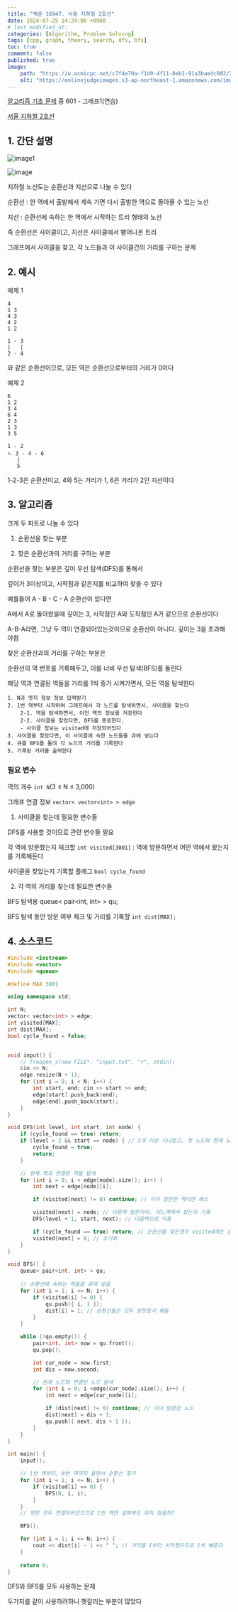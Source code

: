 ```yaml
---
title: "백준 16947. 서울 지하철 2호선"
date: 2024-07-25 14:24:00 +0900
# last_modified_at: 
categories: [Algorithm, Problem Solving] 
tags: [cpp, graph, theory, search, dfs, bfs] 
toc: true
comment: false
published: true
image:
    path: "https://u.acmicpc.net/c7f4e70a-f1d0-4f11-8eb1-91a3baedc002/2.png"
    alt: "https://onlinejudgeimages.s3-ap-northeast-1.amazonaws.com/images/boj-og.png"
---
```


[알고리즘 기초 문제](https://jinhg0214.github.io/posts/problems/) 중 601 - 그래프1(연습)

[서울 지하철 2호선](https://www.acmicpc.net/problem/16947)

## 1. 간단 설명

![image1](https://u.acmicpc.net/c7f4e70a-f1d0-4f11-8eb1-91a3baedc002/2.png)

![image](https://github.com/user-attachments/assets/f3a2d8aa-7799-46b9-8743-4304e0421291)

지하철 노선도는 순환선과 지선으로 나눌 수 있다

순환선 : 한 역에서 출발해서 계속 가면 다시 출발한 역으로 돌아올 수 있는 노선

지선 : 순환선에 속하는 한 역에서 시작하는 트리 형태의 노선


즉 순환선은 사이클이고, 지선은 사이클에서 뻗어나온 트리

그래프에서 사이클을 찾고, 각 노드들과 이 사이클간의 거리를 구하는 문제

## 2. 예시

예제 1
```
4
1 3
4 3
4 2
1 2 
```

```
1 - 3
|   |
2 - 4
```
와 같은 순환선이므로, 모든 역은 순환선으로부터의 거리가 0이다

예제 2
```
6
1 2
3 4
6 4
2 3
1 3
3 5
```

```
1 - 2
ㄴ 3 - 4 - 6
   |
   5
```
1-2-3은 순환선이고, 4와 5는 거리가 1, 6은 거리가 2인 지선이다

## 3. 알고리즘

크게 두 파트로 나눌 수 있다

1. 순환선을 찾는 부분

2. 찾은 순환선과의 거리를 구하는 부분

순환선을 찾는 부분은 깊이 우선 탐색(DFS)를 통해서 

깊이가 3이상이고, 시작점과 같은지를 비교하여 찾을 수 있다

예를들어 A - B - C - A 순환선이 있다면 

A에서 A로 돌아왔을때 깊이는 3, 시작점인 A와 도착점인 A가 같으므로 순환선이다

A-B-A라면, 그냥 두 역이 연결되어있는것이므로 순환선이 아니다. 깊이는 3을 초과해야함

찾은 순환선과의 거리를 구하는 부분은

순환선의 역 번호를 기록해두고, 이를 너비 우선 탐색(BFS)를 돌린다

해당 역과 연결된 역들을 거리를 1씩 증가 시켜가면서, 모든 역을 탐색한다

```
1. N과 엣지 정보 정보 입력받기
2. 1번 역부터 시작하여 그래프에서 각 노드를 탐색하면서, 사이클을 찾는다
	2-1. 역을 탐색하면서, 이전 역의 정보를 저장한다
	2-2. 사이클을 찾았다면, DFS를 종료한다.
	- 사이클 정보는 visited에 저장되어있다
3. 사이클을 찾았다면, 이 사이클에 속한 노드들을 큐에 넣는다
4. 큐를 BFS를 돌려 각 노드의 거리를 기록한다
5. 기록된 거리를 출력한다
```

### 필요 변수

역의 개수 `int N`(3 ≤ N ≤ 3,000)

그래프 연결 정보 `vector< vector<int> > edge`

1. 사이클을 찾는데 필요한 변수들

DFS를 사용할 것이므로 관련 변수들 필요

각 역에 방문했는지 체크할 `int visited[3001]` : 역에 방문하면서 어떤 역에서 왔는지를 기록해둔다

사이클을 찾았는지 기록할 플래그 `bool cycle_found`

2. 각 역의 거리를 찾는데 필요한 변수들

BFS 탐색용 queue< pair<int, int> > qu;

BFS 탐색 동안 방문 여부 체크 및 거리를 기록할 `int dist[MAX];`

## 4. 소스코드

```cpp
#include <iostream>
#include <vector>
#include <queue>

#define MAX 3001

using namespace std;

int N;
vector< vector<int> > edge;
int visited[MAX];
int dist[MAX];
bool cycle_found = false;


void input() {
	// freopen_s(new FILE*, "input.txt", "r", stdin);
	cin >> N;
	edge.resize(N + 1);
	for (int i = 0; i < N; i++) {
		int start, end; cin >> start >> end;
		edge[start].push_back(end);
		edge[end].push_back(start);
	}
}

void DFS(int level, int start, int node) {
	if (cycle_found == true) return;
	if (level > 2 && start == node) { // 3개 이상 지나왔고, 첫 노드와 현재 노드가 같다면 사이클임
		cycle_found = true;
		return;
	}

	// 현재 역과 연결된 역들 탐색
	for (int i = 0; i < edge[node].size(); i++) {
		int next = edge[node][i];

		if (visited[next] != 0) continue; // 이미 방문한 역이면 패스

		visited[next] = node; // 다음역 방문처리. 어느역에서 왔는지 기록
		DFS(level + 1, start, next); // 다음역으로 이동

		if (cycle_found == true) return; // 순환선을 찾은경우 visited에는 순환선 정보가 담겨있음
		visited[next] = 0; // 초기화
	}
}

void BFS() {
	queue< pair<int, int> > qu;
	
	// 순환선에 속하는 역들을 큐에 넣음
	for (int i = 1; i <= N; i++) {
		if (visited[i] != 0) {
			qu.push({ i, 1 });
			dist[i] = 1; // 순환선들은 모두 방문표시 해둠
		}
	}

	while (!qu.empty()) {
		pair<int, int> now = qu.front();
		qu.pop();

		int cur_node = now.first;
		int dis = now.second;

		// 현재 노드와 연결된 노드 탐색
		for (int i = 0; i <edge[cur_node].size(); i++) {
			int next = edge[cur_node][i];

			if (dist[next] != 0) continue; // 이미 방문한 노드
			dist[next] = dis + 1;
			qu.push({ next, dis + 1 });
		}
	}
}

int main() {
	input();

	// 1번 역부터, N번 역까지 돌면서 순환선 찾기
	for (int i = 1; i <= N; i++) {
		if (visited[i] == 0) {
			DFS(0, i, i);
		}
	}
	// 역은 모두 연결되어있으므로 1번 역만 살펴봐도 되지 않을까? 

	BFS();

	for (int i = 1; i <= N; i++) {
		cout << dist[i] - 1 << " "; // 거리를 1부터 시작했으므로 1씩 빼준다
	}
		
	return 0;
}
```

DFS와 BFS를 모두 사용하는 문제

두가지를 같이 사용하려하니 햇갈리는 부분이 많았다

